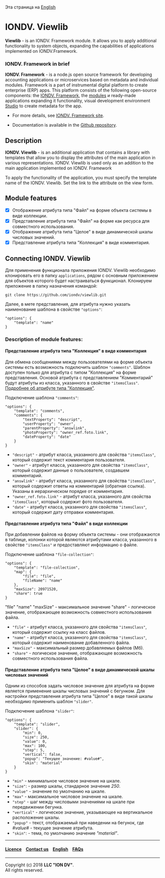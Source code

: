 Эта страница на [English](/README.md)

# IONDV. Viewlib

**Viewlib** - is an IONDV. Framework module. It allows you to apply additional functionality to system objects, expanding the capabilities of applications implemented on IONDV.Framework.

### IONDV. Framework in brief

**IONDV. Framework** - is a node.js open source framework for developing accounting applications
or microservices based on metadata and individual modules. Framework is a part of 
instrumental digital platform to create enterprise 
(ERP) apps. This platform consists of the following open-source components: the [IONDV. Framework](https://github.com/iondv/framework), the
[modules](https://github.com/topics/iondv-module) и ready-made applications expanding it
functionality, visual development environment [Studio](https://github.com/iondv/studio) to create metadata for the app.

* For more details, see [IONDV. Framework site](https://iondv.com). 

* Documentation is available in the [Github repository](https://github.com/iondv/framework/blob/master/docs/en/index.md).

## Description

**IONDV. Viewlib** - is an additional application that contains a library with templates that allow you to display the attributes of the main application in various representations. IONDV. Viewlib is used only as an addition to the main application implemented on IONDV. Framework

To apply the functionality of the application, you must specify the template name of the IONDV. Viewlib. Set the link to the attribute on the view form.

## Module features

- [x] Отображение атрибута типа "Файл" на форме объекта системы в виде коллекции.
- [x] Представление атрибута типа "Файл" на форме как ресурса для совместного использования.
- [x] Отображение атрибута типа "Целое" в виде динамической шкалы числовых значений.
- [x] Представление атрибута типа "Коллекция" в виде комментария.

## Connecting IONDV. Viewlib

Для применения функционала приложения IONDV. Viewlib необходимо клонировать его в папку `applications`, рядом с основным приложением для объектов которого будет настраиваться функционал. Клонируем приложение в папку назначения командой:
```
git clone https://github.com/iondv/viewlib.git
```
Далее, в мете представления, для атрибута нужно указать наименование шаблона в свойстве `"options"`:
```
"options": {
    "template": "name"
}
```
### Description of module features:

#### Представление атрибута типа "Коллекция" в виде комментария

Для обмена сообщениями между пользователями на форме объекта системы есть возможность подключить шаблон `"comments"`. Шаблон доступен только для атрибута с типом "Коллекция" на форме представления. Основой атрибута с представлением "Комментарий" будут атрибуты из класса, указанного в свойстве `"itemsClass"`. [Подробнее об атрибуте типа "Коллекция"](https://github.com/iondv/framework/blob/master/docs/ru/2_system_description/metadata_structure/meta_class/atr_itemclass_backcoll.md). 

Подключение шаблона `"comments"`:

```
"options": {
    "template": "comments",
    "comments": {
        "textProperty": "descript",
        "userProperty": "owner",
        "parentProperty": "answlink",
        "photoProperty": "owner_ref.foto.link",
        "dateProperty": "date"
    }
}
```
* `"descript"` - атрибут класса, указанного для свойства `"itemsClass"`, который содержит текст комментария пользователя.
* `"owner"` - атрибут класса, указанного для свойства `"itemsClass"`, который содержит данные о пользователе, создавшем комментарий.
* `"answlink"` - атрибут класса, указанного для свойства `"itemsClass"`, который содержит ответы на комментарий (обратная ссылка). Указаны в иерархическом порядке от комментария.
* `"owner_ref.foto.link"` - атрибут класса, указанного для свойства `"itemsClass"`, который содержит фото пользователя.
* `"date"` - атрибут класса, указанного для свойства `"itemsClass"`, который содержит дату отправки комментария.

#### Представление атрибута типа "Файл" в виде коллекции

При добавлении файлов на форму объекта системы - они отображаются в таблице, колонки которой являются атрибутами класса, указанного в свойстве `"itemsClass"` и предоставляют информацию о файле.

Подключение шаблона `"file-collection"`:
```
"options": {
    "template": "file-collection",
    "map": {
        "file": "file",
        "fileName": "name"
    },
    "maxSize": 20971520,
    "share": true
}
```
"file"
"name"
"maxSize" - максимальное значение 
"share" - логическое значение, отображающее возможность совместного использования файла.

* `"file"` - атрибут класса, указанного для свойства `"itemsClass"`, который содержит ссылку на класс файлов.
* `"name"` - атрибут класса, указанного для свойства `"itemsClass"`, который содержит наименование добавленного файла.
* `"maxSize"` - максимальный размер добавляемых файлов (Мб). 
* `"share"` - логическое значение, отображающее возможность совместного использования файла.

#### Представление атрибута типа "Целое" в виде динамической шкалы числовых значений

Одним из способов задать числовое значение для атрибута на форме является применение шкалы числовых значений с бегунком. Для настройки представления атрибута типа "Целое" в виде такой шкалы необходимо применить шаблон `"slider"`.

Подключение шаблона `"slider"`:
```
"options": {
    "template": "slider",
    "slider": {
        "min": 0,
        "size": 250,
        "value": 0,
        "max": 100,
        "step": 5,
        "vertical": false,
        "popup": "Текущее значение: #value#",
        "skin": "material"
    }
}
```
* `"min"` - минимальное числовое значение на шкале.
* `"size"`: - размер шкалы, стандарное значение _250_.
* `"value"` - значение по умолчанию на шкале.
* `"max"` - максимальное числовое значение на шкале.
* `"step"` - шаг между числовыми значениями на шкале при передвижении бегунка.
* `"vertical"` - логическое значение, указывающее на вертикальное расположение шкалы.
* `"popup"` - текст, отображаемый при наведении на бегунок, где _#value#_ - текущее значение атрибута.
* `"skin"`: - тема, по умолчанию значение _"material"_.
--------------------------------------------------------------------------  


 #### [Licence](/LICENSE) &ensp;  [Contact us](https://iondv.com) &ensp;  [English](/README.md)   &ensp; [FAQs](/faqs.md)          

<div><img src="https://mc.iondv.com/watch/local/docs/app/viewlib" style="position:absolute; left:-9999px;" height=1 width=1 alt="iondv metrics"></div>

--------------------------------------------------------------------------  

Copyright (c) 2018 **LLC "ION DV"**.  
All rights reserved. 

